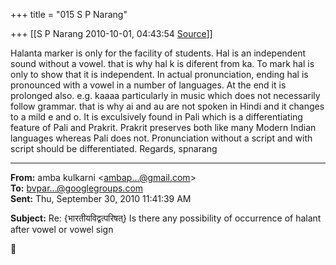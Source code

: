 +++
title = "015 S P Narang"

+++
[[S P Narang	2010-10-01, 04:43:54 [Source](https://groups.google.com/g/bvparishat/c/fqLVDoS6wK0)]]



Halanta marker is only for the facility of students. Hal is an independent sound without a vowel. that is why hal k is diferent from ka. To mark hal is only to show that it is independent. In actual pronunciation, ending hal is pronounced with a vowel in a number of languages. At the end it is prolonged also. e.g. kaaaa particularly in music which does not necessarily follow grammar. that is why ai and au are not spoken in Hindi and it changes to a mild e and o. It is exculsively found in Pali which is a differentiating feature of Pali and Prakrit. Prakrit preserves both like many Modern Indian languages whereas Pali does not. Pronunciation without a script and with script should be differentiated. Regards, spnarang  

  

------------------------------------------------------------------------

**From:** amba kulkarni \<[ambap...@gmail.com]()\>  
**To:** [bvpar...@googlegroups.com]()  
**Sent:** Thu, September 30, 2010 11:41:39 AM

  
**Subject:** Re: {भारतीयविद्वत्परिषत्} Is there any possibility of occurrence of halant after vowel or vowel sign  



